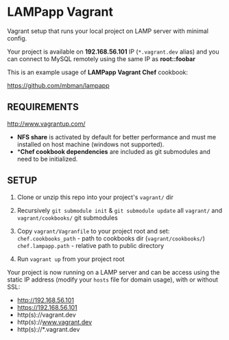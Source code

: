 LAMPapp Vagrant
===============

Vagrant setup that runs your local project on LAMP server with minimal config.

Your project is available on **192.168.56.101** IP (`*.vagrant.dev` alias)
and you can connect to MySQL remotely using the same IP as **root::foobar**


This is an example usage of **LAMPapp Vagrant Chef** cookbook:

  https://github.com/mbman/lampapp

REQUIREMENTS
------------

  http://www.vagrantup.com/

- **NFS share** is activated by default for better performance and must me installed on host machine (windows not supported).
- ***Chef cookbook dependencies** are included as git submodules and need to be initialized.

SETUP
-----

1.  Clone or unzip this repo into your project's `vagrant/` dir

2.  Recursively `git submodule init` & `git submodule update` all `vagrant/` and `vagrant/cookbooks/` git submodules

3.  Copy `vagrant/Vagranfile` to your project root and set:
    `chef.cookbooks_path` - path to cookbooks dir (`vagrant/cookbooks/`)
    `chef.lampapp.path` - relative path to public directory

4.  Run `vagrant up` from your project root


Your project is now running on a LAMP server and can be access using
the static IP address (modify your `hosts` file for domain usage), with or without SSL:
    
- http://192.168.56.101 
- https://192.168.56.101 
- http(s)://vagrant.dev
- http(s)://www.vagrant.dev
- http(s)://*.vagrant.dev